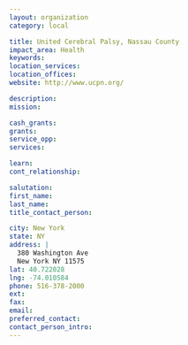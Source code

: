```yaml
---
layout: organization
category: local

title: United Cerebral Palsy, Nassau County
impact_area: Health
keywords: 
location_services: 
location_offices: 
website: http://www.ucpn.org/

description: 
mission: 

cash_grants: 
grants: 
service_opp: 
services: 

learn: 
cont_relationship: 

salutation: 
first_name: 
last_name: 
title_contact_person: 

city: New York
state: NY
address: |
  380 Washington Ave  
  New York NY 11575
lat: 40.722028
lng: -74.010584
phone: 516-378-2000
ext: 
fax: 
email: 
preferred_contact: 
contact_person_intro: 
---
```

